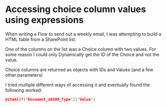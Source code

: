 # Accessing choice column values using expressions

When writing a Flow to send out a weekly email, I was attempting to build a HTML table from a SharePoint list.

One of the columns on the list was a Choice column with two values. For some reason I could only Dynamically get the ID of the Choice and not the value.

Choice columns are returned as objects with IDs and Values (and a few other parameters)

I tried multiple different ways of accessing it and eventually found the following worked:

```json
@item()?['Document_x0200_Type']['Value']
```